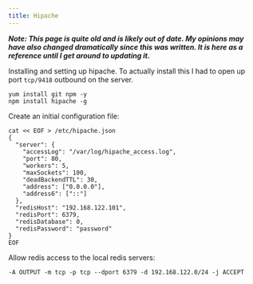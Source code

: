 ```yaml
---
title: Hipache
---
```


***Note: This page is quite old and is likely out of date. My opinions may have
also changed dramatically since this was written. It is here as a reference
until I get around to updating it.***

Installing and setting up hipache. To actually install this I had to open up
port `tcp/9418` outbound on the server.

```
yum install git npm -y
npm install hipache -g
```

Create an initial configuration file:

```
cat << EOF > /etc/hipache.json
{
  "server": {
    "accessLog": "/var/log/hipache_access.log",
    "port": 80,
    "workers": 5,
    "maxSockets": 100,
    "deadBackendTTL": 30,
    "address": ["0.0.0.0"],
    "address6": ["::"]
  },
  "redisHost": "192.168.122.101",
  "redisPort": 6379,
  "redisDatabase": 0,
  "redisPassword": "password"
}
EOF
```

Allow redis access to the local redis servers:

```
-A OUTPUT -m tcp -p tcp --dport 6379 -d 192.168.122.0/24 -j ACCEPT
```
